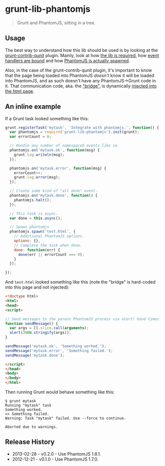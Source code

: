 # grunt-lib-phantomjs

> Grunt and PhantomJS, sitting in a tree.

## Usage

The best way to understand how this lib should be used is by looking at the [grunt-contrib-qunit](https://github.com/gruntjs/grunt-contrib-qunit) plugin. Mainly, look at how [the lib is required](https://github.com/gruntjs/grunt-contrib-qunit/blob/master/tasks/qunit.js#L17), how [event handlers are bound](https://github.com/gruntjs/grunt-contrib-qunit/blob/master/tasks/qunit.js#L51-L128) and how [PhantomJS is actually spawned](https://github.com/gruntjs/grunt-contrib-qunit/blob/master/tasks/qunit.js#L160-L173).

Also, in the case of the grunt-contrib-qunit plugin, it's important to know that the page being loaded into PhantomJS *doesn't* know it will be loaded into PhantomJS, and as such doesn't have any PhantomJS->Grunt code in it. That communication code, aka. the ["bridge"](https://github.com/gruntjs/grunt-contrib-qunit/blob/master/phantomjs/bridge.js), is dynamically [injected into the html page](https://github.com/gruntjs/grunt-contrib-qunit/blob/master/tasks/qunit.js#L136).

## An inline example

If a Grunt task looked something like this:

```js
grunt.registerTask('mytask', 'Integrate with phantomjs.', function() {
  var phantomjs = require('grunt-lib-phantomjs').init(grunt);
  var errorCount = 0;

  // Handle any number of namespaced events like so.
  phantomjs.on('mytask.ok', function(msg) {
    grunt.log.writeln(msg);
  });

  phantomjs.on('mytask.error', function(msg) {
    errorCount++;
    grunt.log.error(msg);
  });

  // Create some kind of "all done" event.
  phantomjs.on('mytask.done', function() {
    phantomjs.halt();
  });

  // This task is async.
  var done = this.async();

  // Spawn phantomjs
  phantomjs.spawn('test.html', {
    // Additional PhantomJS options.
    options: {},
    // Complete the task when done.
    done: function(err) {
      done(err || errorCount === 0);
    }
  });

});
```

And `test.html` looked something like this (note the "bridge" is hard-coded into this page and not injected):

```html
<!doctype html>
<html>
<head>
<script>

// Send messages to the parent PhantomJS process via alert! Good times!!
function sendMessage() {
  var args = [].slice.call(arguments);
  alert(JSON.stringify(args));
}

sendMessage('mytask.ok', 'Something worked.');
sendMessage('mytask.error', 'Something failed.');
sendMessage('mytask.done');

</script>
</head>
<body>
</body>
</html>
```

Then running Grunt would behave something like this:

```shell
$ grunt mytask
Running "mytask" task
Something worked.
>> Something failed.
Warning: Task "mytask" failed. Use --force to continue.

Aborted due to warnings.
```

## Release History

* 2013-02-28 - v0.2.0 - Use PhantomJS 1.8.1.
* 2012-12-21 - v0.1.0 - Use PhantomJS 1.7.0.
